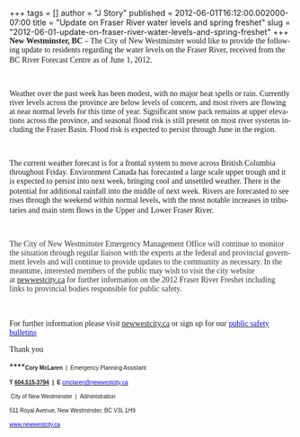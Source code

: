 +++
tags = []
author = "J Story"
published = 2012-06-01T16:12:00.002000-07:00
title = "Update on Fraser River water levels and spring freshet"
slug = "2012-06-01-update-on-fraser-river-water-levels-and-spring-freshet"
+++
<span lang="en-us">**<span style="font-family: Calibri;">New
Westminster, BC</span>**</span><span lang="en-us"><span
style="font-family: Calibri;"> – The City of New Westminster would like
to provide the following update to residents regarding the water levels
on the Fraser River, received from the BC River Forecast Centre as
of</span></span><span lang="en-us"> <span
style="font-family: Calibri;">June 1, 2012.</span></span><span
lang="en-us"></span><span lang="en"></span><span lang="en-us"></span>

<span lang="en-us"><span style="font-family: Calibri;">  
</span></span>

<span lang="en-us"><span style="font-family: Calibri;">Weather over the
past week has been modest, with no major heat spells or rain. Currently
river levels across the province are below levels of concern, and most
rivers are flowing at near normal levels for this time of year.
Significant snow pack remains at upper elevations across the province,
and seasonal flood risk is still present on most river systems including
the Fraser Basin. Flood risk is expected to persist through June in the
region.</span></span><span lang="en-us"></span>

<span lang="en-us"><span style="font-family: Calibri;">  
</span></span>

<span lang="en-us"><span style="font-family: Calibri;">The current
weather forecast is for a frontal system to move across British Columbia
throughout Friday. Environment Canada has forecasted a large scale upper
trough and it is expected to persist into next week, bringing cool and
unsettled weather. There is the potential for additional rainfall into
the middle of next week.</span></span><span lang="en-us"> <span
style="font-family: Calibri;">Rivers are forecasted to see rises through
the weekend within normal levels, with the most notable increases in
tributaries and main stem flows in the</span></span><span
lang="en-us"> <span style="font-family: Calibri;">Upper
and</span></span><span lang="en-us"> <span
style="font-family: Calibri;">Lower Fraser River.</span></span><span
lang="en-us"></span>

<span lang="en-us"><span style="font-family: Calibri;">  
</span></span>

<span lang="en-us"></span><span lang="en"><span
style="color: #333333; font-family: Calibri;">The City of New
Westminster Emergency Management Office will continue to monitor the
situation through regular liaison with the experts at the federal and
provincial government levels and will continue to provide updates to the
community as necessary. In the meantime, interested members of the
public may wish to visit the city website
at [newwestcity.ca](http://newwestcity.ca/) for further information on
the 2012 Fraser River Freshet including links to provincial bodies
responsible for public safety.</span></span><span lang="en-us"></span>

<span lang="en"><span style="color: #333333; font-family: Calibri;">  
</span></span>

<span lang="en-us"></span><span lang="en-us"></span><span
lang="en-us"><span style="font-family: 'Times New Roman';">For further
information please visit [newwestcity.ca](http://newwestcity.ca/) or
sign up for our</span></span><span lang="en-us"> </span>[<span
lang="en-us"></span><span lang="en-us"><span
style="color: blue; font-family: 'Times New Roman';">public safety
bulletins</span></span><span
lang="en-us"></span>](http://www.newwestcity.ca/residents/public_safety/emergency_preparedness/bulletins.php)<span
lang="en-us"></span><span lang="en-us"></span>

<span lang="en-us"><span style="font-family: 'Times New Roman';">Thank
you</span></span><span style="font-size: x-small;"><span
lang="en-us"></span><span lang="en-us"></span></span>

<span lang="en-us">****</span><span lang="en-us">****</span><span
lang="en-us">****</span>**<span lang="en-us"><span
style="font-family: Arial; font-size: x-small;">Cory
McLaren</span></span>**<span lang="en-us"></span><span
lang="en-us"></span><span lang="en-us"></span><span lang="en-us"><span
style="font-family: Arial; font-size: x-small;">  |  Emergency Planning
Assistant</span></span><span lang="en-us"></span><span
lang="en-us"></span><span lang="en-us"></span>

<span lang="en-us">****</span><span lang="en-us">****</span><span
lang="en-us">****</span>**<span lang="en-us"><span
style="font-family: Arial; font-size: x-small;">T</span></span>**<span
lang="en-us"></span><span lang="en-us"></span><span
lang="en-us"></span><span lang="en-us"><span
style="font-family: Arial; font-size: x-small;"> [604.515-3794](tel:604.515-3794)  |
 </span></span><span lang="en-us">****</span><span
lang="en-us">****</span><span lang="en-us">****</span>**<span
lang="en-us"><span
style="font-family: Arial; font-size: x-small;">E</span></span>**<span
lang="en-us"></span><span lang="en-us"></span><span
lang="en-us"></span><span lang="en-us"><span
style="font-family: Arial; font-size: x-small;"> </span></span><span
lang="en-us"></span>[<span lang="en-us"></span><span
lang="en-us"></span><span lang="en-us"></span><span lang="en-us"><span
style="color: blue; font-family: Arial; font-size: x-small;">cmclaren@newwestcity.ca</span></span><span
lang="en-us"></span>](mailto:cmclaren@newwestcity.ca)<span
lang="en-us"></span><span lang="en-us"></span><span lang="en-us"></span>

<span lang="en-us"></span><span lang="en-us"></span><span
lang="en-us"></span><span lang="en-us"><span
style="color: black; font-family: Arial; font-size: x-small;"></span></span><span
lang="en-us"></span><span lang="en-us"></span><span
lang="en-us"></span><span lang="en-us"><span
style="color: #1f497d; font-family: Calibri; font-size: x-small;"> </span></span><span
lang="en-us"></span><span lang="en-us"></span><span
lang="en-us"></span><span lang="en-us"><span
style="font-family: Arial; font-size: x-small;">City of New
Westminster  |  Administration</span></span><span
lang="en-us"></span><span lang="en-us"></span><span lang="en-us"></span>

<span lang="en-us"></span><span lang="en-us"></span><span
lang="en-us"></span><span lang="en-us"></span><span lang="en-us"><span
style="font-family: Arial; font-size: x-small;">511 Royal Avenue, New
Westminster, BC V3L 1H9</span></span>

[<span lang="en-us"></span><span style="color: #1155cc;"><span
lang="en-us"></span><span lang="en-us"></span></span><span lang="en-us"
style="color: #1155cc;"></span><span lang="en-us"><span
style="color: blue; font-family: Arial; font-size: x-small;">www.newwestcity.ca</span></span>](mailto:www.newwestcity.ca)[<span
style="color: #1155cc;"><span
lang="en-us"></span></span>](mailto:www.newwestcity.ca)<span
lang="en-us"></span><span lang="en-us"></span><span
lang="en-us"></span><span lang="en-us"></span>
